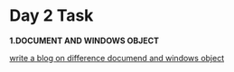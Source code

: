 # Day 2 Task
**1.DOCUMENT AND WINDOWS OBJECT**

[write a blog on difference documend and windows object](https://docs.google.com/document/d/1Ii0nWX19Gq7Cu_gx7s0FWdnE7hk8kH8qyYGUHaOwLt8/edit?usp=sharing)
